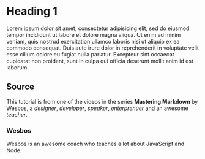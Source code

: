 # Heading 1
Lorem ipsum dolor sit amet, consectetur adipisicing elit, sed do eiusmod
tempor incididunt ut labore et dolore magna aliqua. Ut enim ad minim veniam,
quis nostrud exercitation ullamco laboris nisi ut aliquip ex ea commodo
consequat. Duis aute irure dolor in reprehenderit in voluptate velit esse
cillum dolore eu fugiat nulla pariatur. Excepteur sint occaecat cupidatat non
proident, sunt in culpa qui officia deserunt mollit anim id est laborum.

## Source
This tutorial is from one of the videos in the series **Mastering Markdown** by Wesbos, a *designer*, *developer*, *speaker*, *enterprenuer* and an awesome *teacher*.

### Wesbos
Wesbos is an awesome coach who teaches a lot about JavaScript and Node.